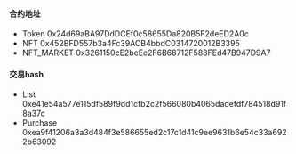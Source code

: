 #### 合约地址

- Token 0x24d69aBA97DdDCEf0c58655Da820B5F2deED2A0c
- NFT 0x452BFD557b3a4Fc39ACB4bbdC0314720012B3395
- NFT_MARKET 0x3261150cE2beEe2F6B68712F588FEd47B947D9A7

#### 交易hash

- List 0xe41e54a577e115df589f9dd1cfb2c2f566080b4065dadefdf784518d91f8a37c
- Purchase 0xea9f41206a3a3d484f3e586655ed2c17c1d41c9ee9631b6e54c33a6922b63092